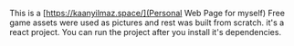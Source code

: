 This is a [https://kaanyilmaz.space/](Personal Web Page for myself)
Free game assets were used as pictures and rest was built from scratch.
it's a react project. You can run the project after you install it's dependencies.
